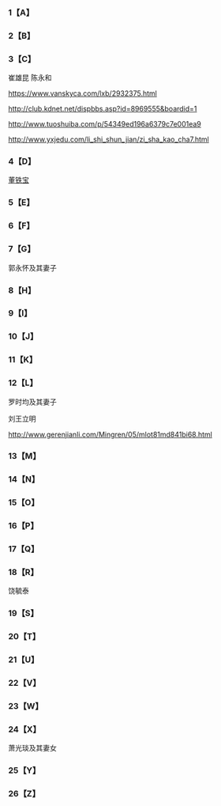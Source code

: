 ### 1【A】 ###

### 2【B】 ###

### 3【C】 ###

崔雄昆 陈永和 

https://www.vanskyca.com/lxb/2932375.html

http://club.kdnet.net/dispbbs.asp?id=8969555&boardid=1

http://www.tuoshuiba.com/p/54349ed196a6379c7e001ea9

http://www.yxjedu.com/li_shi_shun_jian/zi_sha_kao_cha7.html

### 4【D】 ###

[董铁宝](https://github.com/fxjnb/fxjnb/blob/master/C/%E8%91%A3%E9%93%81%E5%AE%9D.md)

### 5【E】 ###

### 6【F】 ###

### 7【G】 ###

郭永怀及其妻子

### 8【H】 ###

### 9【I】 ###

### 10【J】 ###

### 11【K】 ###

### 12【L】 ###

罗时均及其妻子

刘王立明

http://www.gerenjianli.com/Mingren/05/mlot81md841bi68.html

### 13【M】 ###

### 14【N】 ###

### 15【O】 ###

### 16【P】 ###

### 17【Q】 ###

### 18【R】 ###

饶毓泰

### 19【S】 ###

### 20【T】 ###

### 21【U】 ###

### 22【V】 ###

### 23【W】 ###

### 24【X】 ###

萧光琰及其妻女

### 25【Y】 ###

### 26【Z】 ###
